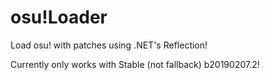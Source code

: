 # osu!Loader
Load osu! with patches using .NET's Reflection!

Currently only works with Stable (not fallback) b20190207.2!
